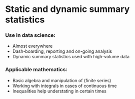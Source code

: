 # Static and dynamic summary statistics

### Use in data science:

* Almost everywhere
* Dash-boarding, reporting and on-going analysis
* Dynamic summary statistics used with high-volume data

### Applicable mathematics:

* Basic algebra and manipulation of (finite series)
* Working with integrals in cases of continuous time
* Inequalities help understating in certain times